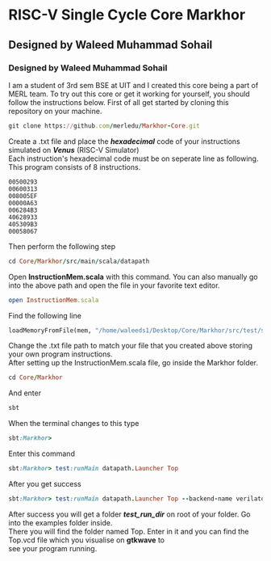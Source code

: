 # RISC-V Single Cycle Core Markhor
## Designed by Waleed Muhammad Sohail
### Designed by Waleed Muhammad Sohail
I am a student of 3rd sem BSE at UIT and I created this core being a part of MERL team. To try out this core or get it working for yourself, you should follow the instructions below.
First of all get started by cloning this repository on your machine.  
```ruby
git clone https://github.com/merledu/Markhor-Core.git
```
Create a .txt file and place the ***hexadecimal*** code of your instructions simulated on ***Venus*** (RISC-V Simulator)\
Each instruction's hexadecimal code must be on seperate line as following. This program consists of 8 instructions.
```
00500293
00600313
008005EF
00000A63
006284B3
40628933
405309B3
00058067
```
Then perform the following step
```ruby
cd Core/Markhor/src/main/scala/datapath
```
Open **InstructionMem.scala** with this command. You can also manually go into the above path and open the file in your favorite text editor.
```ruby
open InstructionMem.scala
```
Find the following line
``` python
loadMemoryFromFile(mem, "/home/waleeds1/Desktop/Core/Markhor/src/test/scala/datapath/instr.txt")
```
Change the .txt file path to match your file that you created above storing your own program instructions.\
After setting up the InstructionMem.scala file, go inside the Markhor folder.
```ruby
cd Core/Markhor
```
And enter
```ruby
sbt
```
When the terminal changes to this type
```ruby
sbt:Markhor>
```
Enter this command
```ruby
sbt:Markhor> test:runMain datapath.Launcher Top
```
After you get success
```ruby
sbt:Markhor> test:runMain datapath.Launcher Top --backend-name verilator
```
After success you will get a folder ***test_run_dir*** on root of your folder. Go into the examples folder inside.\
There you will find the folder named Top. Enter in it and you can find the Top.vcd file which you visualise on **gtkwave** to\
see your program running.
